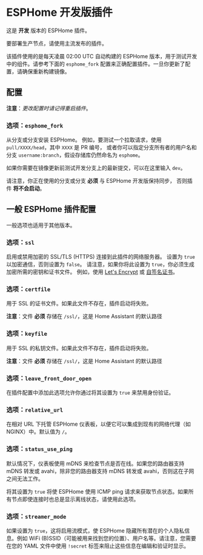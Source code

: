 # ESPHome 开发版插件

这是 **开发** 版本的 ESPHome 插件。

要部署生产节点，请使用主流发布的插件。

该插件使用的是每天凌晨 02:00 UTC 自动构建的 ESPHome 版本，用于测试开发中的组件。请参考下面的 `esphome_fork` 配置来正确配置插件。一旦你更新了配置，请确保重新构建镜像。

## 配置

**注意**：_更改配置时请记得重启插件_。

### 选项：`esphome_fork`

从分支或分支安装 ESPHome。
例如，要测试一个拉取请求，使用 `pull/XXXX/head`，其中 `XXXX` 是 PR 编号，
或者你可以指定分支所有者的用户名和分支 `username:branch`，假设存储库仍然命名为 `esphome`。

如果你需要在镜像更新前测试开发分支上的最新提交，可以在这里输入 `dev`。

请注意，你正在使用的分支或分支 **必须** 与 ESPHome 开发版保持同步，
否则插件 **将不会启动**。

## 一般 ESPHome 插件配置

一般选项也适用于其他版本。

### 选项：`ssl`

启用或禁用加密的 SSL/TLS (HTTPS) 连接到此插件的网络服务器。
设置为 `true` 以加密通信，否则设置为 `false`。
请注意，如果你将此设置为 `true`，你必须生成加密所需的密钥和证书文件。
例如，使用 [Let's Encrypt](https://www.home-assistant.io/addons/lets_encrypt/)
或 [自签名证书](https://www.home-assistant.io/docs/ecosystem/certificates/tls_self_signed_certificate/)。

### 选项：`certfile`

用于 SSL 的证书文件。如果此文件不存在，插件启动将失败。

**注意**：文件 **必须** 存储在 `/ssl/`，这是 Home Assistant 的默认路径

### 选项：`keyfile`

用于 SSL 的私钥文件。如果此文件不存在，插件启动将失败。

**注意**：文件 **必须** 存储在 `/ssl/`，这是 Home Assistant 的默认路径

### 选项：`leave_front_door_open`

在插件配置中添加此选项允许你通过将其设置为 `true` 来禁用身份验证。

### 选项：`relative_url`

在相对 URL 下托管 ESPHome 仪表板，以便它可以集成到现有的网络代理（如 NGINX）中。默认值为 `/`。

### 选项：`status_use_ping`

默认情况下，仪表板使用 mDNS 来检查节点是否在线。如果您的路由器支持 mDNS 转发或 avahi，除非您的路由器支持 mDNS 转发或 avahi，否则这在子网之间无法工作。

将其设置为 `true` 将使 ESPHome 使用 ICMP ping 请求来获取节点状态。如果所有节点即使连接时也总是显示离线状态，请使用此选项。

### 选项：`streamer_mode`

如果设置为 `true`，这将启用流模式，使 ESPHome 隐藏所有潜在的个人隐私信息。例如 WiFi (B)SSID（可能被用来找到您的位置）、用户名等。请注意，您需要在您的 YAML 文件中使用 `!secret` 标签来阻止这些信息在编辑和验证时显示。